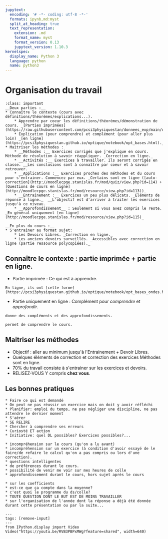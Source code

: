 ```yaml
---
jupytext:
  encoding: '# -*- coding: utf-8 -*-'
  formats: ipynb,md:myst
  split_at_heading: true
  text_representation:
    extension: .md
    format_name: myst
    format_version: 0.13
    jupytext_version: 1.10.3
kernelspec:
  display_name: Python 3
  language: python
  name: python3
---
```


# Organisation du travail

````{admonition} Organisation
:class: important
__Deux parties :__
* Connaître le contexte (cours avec définitions/théorèmes/explications...).
    * Apprendre par coeur les définitions/théorèmes/démonstration de cours. _[Parties imprimées](https://raw.githubusercontent.com/pcsi3physiquestan/donnees_exp/main/optique.pdf)_
    * Explication (pour comprendre) et complément (pour aller plus loin) _[en ligne](https://pcsi3physiquestan.github.io/optique/notebook/opt_bases.html)._
* Maitriser les méthodes :
    * __Méthodes :__ Exercices corrigés que j'explique en cours. Méthode de résolution à savoir réappliquer. _Correction en ligne._
    * __Activités :__ Exercices à travailler. Ils seront corrigés en classe. __Les conclusions sont à connaître par coeur et à savoir retrouver.__
    * __Applications :__ Exercices proches des méthodes et du cours pour s'entrainer. Commencez par eux. _Certains sont en ligne ([auto-correction](http://moodlecpge.stanislas.fr/mod/quiz/view.php?id=114) + [Questions de cours en ligne](http://moodlecpge.stanislas.fr/mod/resource/view.php?id=113))_
    * __Entrainement :__ Exercices un peu plus délicats. _Eléments de réponse à ligne._  __L'objectif est d'arriver à traiter les exercices jusqu'à ce niveau.__
    * __Approfondissement__ : Seulement si vous avez compris le reste. _En général uniquement [en ligne](http://moodlecpge.stanislas.fr/mod/resource/view.php?id=115)_

__En plus du cours :__
* S'entrainer au format sujet:
    * Les Devoirs Libres. _Correction en ligne._
    * Les anciens devoirs surveillés. _Accessibles avec correction en ligne (partie ressource polycopiées)._
````

## Connaître le contexte : partie imprimée + partie en ligne.
* Partie imprimée : Ce qui est à apprendre.
````{admonition} Partie à apprendre
En ligne, ils ont [cette forme](https://pcsi3physiquestan.github.io/optique/notebook/opt_bases_ondes.html).
````
* Partie uniquement en ligne : Complément pour _comprendre_ et _approfondir_.
````{sidebar} Ceci...
donne des compléments et des approfondissements.
````
````{topic} Ceci...
permet de comprendre le cours.
````

## Maitriser les méthodes
* Objectif : aller au minimum jusqu'à l'Entrainement + Devoir Libres.
* Quelques éléments de correction et correction des exercices Méthodes sont en ligne.
* 70% du travail consiste à s'entrainer sur les exercices et devoirs.
* RELISEZ-VOUS Y compris __chez vous__.

## Les bonnes pratiques

````{important}
* Faire ce qui est demandé
* On peut ne pas réussir un exercice mais on doit y avoir réfléchi
* Planifier: emploi du temps, ne pas négliger une discipline, ne pas attendre le dernier moment
* S'aérer
* SE RELIRE
* Chercher à comprendre ses erreurs
* Curiosté ET action
* Initiative: quel DL possibles? Exercices possibles?...
````

````{sidebar} Questions à ne PAS éviter
* incompréhension sur le cours (qu'on a lu avant)
* incompréhension sur un exercice (à condition d'avoir essayé de le faire/de refaire le calcul qu'on a pas compris ou lors d'une correction).
* questions intelligentes
* de préférences durant le cours.
* possibilité de venir me voir sur mes heures de colle
* approfondissement durant le cours, hors sujet après le cours
````
````{topic} Questions à éviter
* sur les coefficients
* est-ce que ça compte dans la moyenne?
* c'est quoi le programme du ds/colle?
* TOUTE QUESTION DONT LE BUT EST DE MOINS TRAVAILLER
* sur l'organisation de l'année dont la réponse a déjà été donnée durant cette présentation ou par la suite...
````

```{code-cell} ipython3
---
tags: [remove-input]
---
from IPython.display import Video
Video("https://youtu.be/RVB3PBPxMWg?feature=shared", width=640)
```